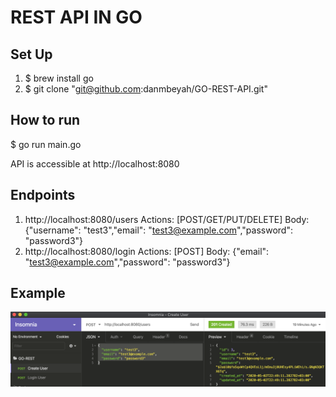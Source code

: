 # REST API IN GO

## Set Up
1. $ brew install go
1. $ git clone "git@github.com:danmbeyah/GO-REST-API.git"

## How to run
$ go run main.go

API is accessible at http://localhost:8080

## Endpoints
1. http://localhost:8080/users  Actions: [POST/GET/PUT/DELETE] Body: {"username": "test3","email": "test3@example.com","password": "password3"}
1. http://localhost:8080/login  Actions: [POST] Body: {"email": "test3@example.com","password": "password3"}

## Example
![Create user on Insomnia](resources/images/create-user.png)



